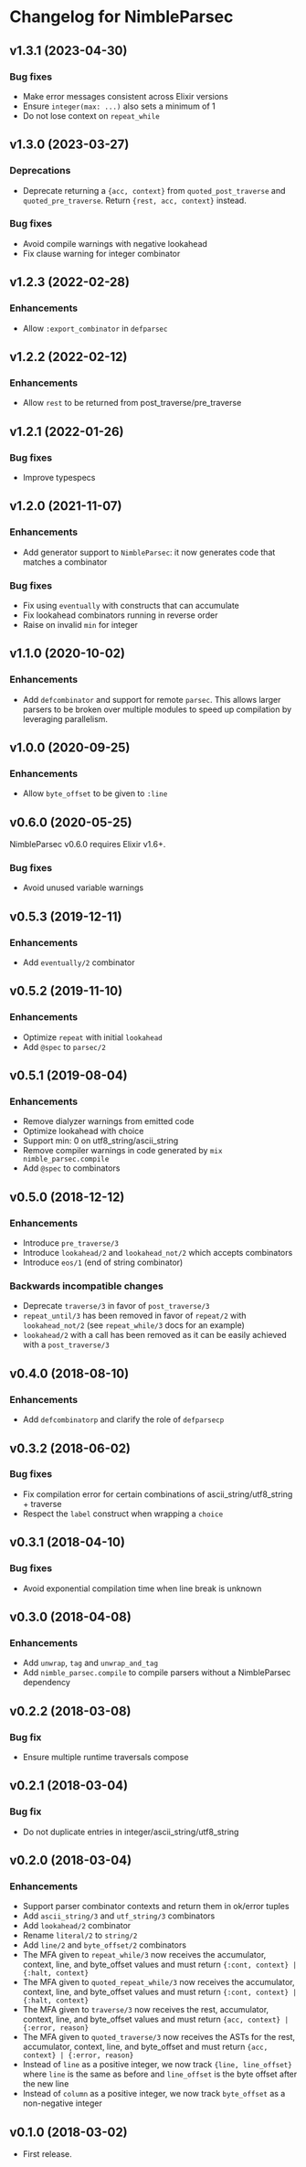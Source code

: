 # Changelog for NimbleParsec

## v1.3.1 (2023-04-30)

### Bug fixes

  * Make error messages consistent across Elixir versions
  * Ensure `integer(max: ...)` also sets a minimum of 1
  * Do not lose context on `repeat_while`

## v1.3.0 (2023-03-27)

### Deprecations

  * Deprecate returning a `{acc, context}` from `quoted_post_traverse` and `quoted_pre_traverse`. Return `{rest, acc, context}` instead.

### Bug fixes

  * Avoid compile warnings with negative lookahead
  * Fix clause warning for integer combinator

## v1.2.3 (2022-02-28)

### Enhancements

  * Allow `:export_combinator` in `defparsec`

## v1.2.2 (2022-02-12)

### Enhancements

  * Allow `rest` to be returned from post_traverse/pre_traverse

## v1.2.1 (2022-01-26)

### Bug fixes

  * Improve typespecs

## v1.2.0 (2021-11-07)

### Enhancements

  * Add generator support to `NimbleParsec`: it now generates code that matches a combinator

### Bug fixes

  * Fix using `eventually` with constructs that can accumulate
  * Fix lookahead combinators running in reverse order
  * Raise on invalid `min` for integer

## v1.1.0 (2020-10-02)

### Enhancements

  * Add `defcombinator` and support for remote `parsec`. This allows larger parsers to be broken over multiple modules to speed up compilation by leveraging parallelism.

## v1.0.0 (2020-09-25)

### Enhancements

  * Allow `byte_offset` to be given to `:line`

## v0.6.0 (2020-05-25)

NimbleParsec v0.6.0 requires Elixir v1.6+.

### Bug fixes

  * Avoid unused variable warnings

## v0.5.3 (2019-12-11)

### Enhancements

  * Add `eventually/2` combinator

## v0.5.2 (2019-11-10)

### Enhancements

  * Optimize `repeat` with initial `lookahead`
  * Add `@spec` to `parsec/2`

## v0.5.1 (2019-08-04)

### Enhancements

  * Remove dialyzer warnings from emitted code
  * Optimize lookahead with choice
  * Support min: 0 on utf8_string/ascii_string
  * Remove compiler warnings in code generated by `mix nimble_parsec.compile`
  * Add `@spec` to combinators

## v0.5.0 (2018-12-12)

### Enhancements

  * Introduce `pre_traverse/3`
  * Introduce `lookahead/2` and `lookahead_not/2` which accepts combinators
  * Introduce `eos/1` (end of string combinator)

### Backwards incompatible changes

  * Deprecate `traverse/3` in favor of `post_traverse/3`
  * `repeat_until/3` has been removed in favor of `repeat/2` with `lookahead_not/2` (see `repeat_while/3` docs for an example)
  * `lookahead/2` with a call has been removed as it can be easily achieved with a `post_traverse/3`

## v0.4.0 (2018-08-10)

### Enhancements

  * Add `defcombinatorp` and clarify the role of `defparsecp`

## v0.3.2 (2018-06-02)

### Bug fixes

  * Fix compilation error for certain combinations of ascii_string/utf8_string + traverse
  * Respect the `label` construct when wrapping a `choice`

## v0.3.1 (2018-04-10)

### Bug fixes

  * Avoid exponential compilation time when line break is unknown

## v0.3.0 (2018-04-08)

### Enhancements

  * Add `unwrap`, `tag` and `unwrap_and_tag`
  * Add `nimble_parsec.compile` to compile parsers without a NimbleParsec dependency

## v0.2.2 (2018-03-08)

### Bug fix

  * Ensure multiple runtime traversals compose

## v0.2.1 (2018-03-04)

### Bug fix

  * Do not duplicate entries in integer/ascii_string/utf8_string

## v0.2.0 (2018-03-04)

### Enhancements

  * Support parser combinator contexts and return them in ok/error tuples
  * Add `ascii_string/3` and `utf_string/3` combinators
  * Add `lookahead/2` combinator
  * Rename `literal/2` to `string/2`
  * Add `line/2` and `byte_offset/2` combinators
  * The MFA given to `repeat_while/3` now receives the accumulator, context, line, and byte_offset values and must return `{:cont, context} | {:halt, context}`
  * The MFA given to `quoted_repeat_while/3` now receives the accumulator, context, line, and byte_offset values and must return `{:cont, context} | {:halt, context}`
  * The MFA given to `traverse/3` now receives the rest, accumulator, context, line, and byte_offset values and must return `{acc, context} | {:error, reason}`
  * The MFA given to `quoted_traverse/3` now receives the ASTs for the rest, accumulator, context, line, and byte_offset and must return `{acc, context} | {:error, reason}`
  * Instead of `line` as a positive integer, we now track `{line, line_offset}` where `line` is the same as before and `line_offset` is the byte offset after the new line
  * Instead of `column` as a positive integer, we now track `byte_offset` as a non-negative integer

## v0.1.0 (2018-03-02)

  * First release.
